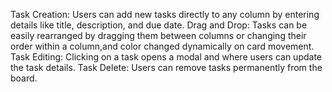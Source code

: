 Task Creation: Users can add new tasks directly to any column by entering details like title, description, and due date.
Drag and Drop: Tasks can be easily rearranged by dragging them between columns or changing their order within a column,and color changed dynamically on card movement.
Task Editing: Clicking on a task opens a modal and  where users can update the task details.
Task Delete: Users can remove tasks permanently from the board.
